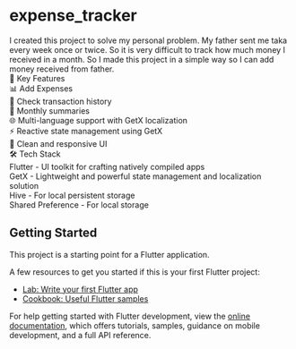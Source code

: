 # expense_tracker

I created this project to solve my personal problem. My father sent me taka every week once or
twice. So it is very difficult to track how much money I received in a month. So I made this project
in a simple way so I can add money received from father.
<br/>
🔧 Key Features <br/>
📊 Add Expenses <br/>
🧾 Check transaction history <br/>
📅 Monthly summaries <br/>
🌐 Multi-language support with GetX localization <br/>
⚡ Reactive state management using GetX <br/>
🎨 Clean and responsive UI
<br/>
🛠️ Tech Stack <br/>
Flutter - UI toolkit for crafting natively compiled apps <br/>
GetX - Lightweight and powerful state management and localization solution <br/>
Hive - For local persistent storage <br/>
Shared Preference - For local storage <br/>
## Getting Started

This project is a starting point for a Flutter application.

A few resources to get you started if this is your first Flutter project:

- [Lab: Write your first Flutter app](https://docs.flutter.dev/get-started/codelab)
- [Cookbook: Useful Flutter samples](https://docs.flutter.dev/cookbook)

For help getting started with Flutter development, view the
[online documentation](https://docs.flutter.dev/), which offers tutorials,
samples, guidance on mobile development, and a full API reference.
